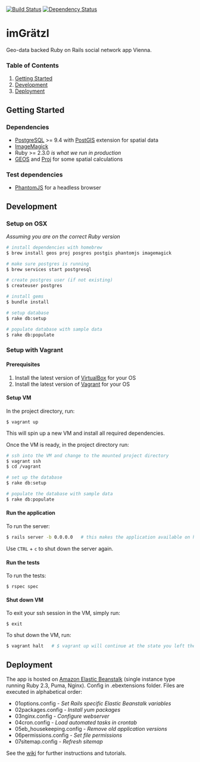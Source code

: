 [![Build Status](https://travis-ci.org/imGraetzl/im_graetzl.svg?branch=master)](https://travis-ci.org/imGraetzl/im_graetzl)
[![Dependency Status](https://gemnasium.com/badges/github.com/imGraetzl/im_graetzl.svg)](https://gemnasium.com/github.com/imGraetzl/im_graetzl)

# imGrätzl

Geo-data backed Ruby on Rails social network app Vienna.

### Table of Contents
1. [Getting Started](#getting-started)
1. [Development](#development)
3. [Deployment](#deployment)


## Getting Started

### Dependencies

* [PostgreSQL](http://www.postgresql.org/) >= 9.4 with [PostGIS](http://postgis.net/) extension for spatial data
* [ImageMagick](http://www.imagemagick.org/)
* Ruby >= 2.3.0 *is what we run in production*
* [GEOS](https://trac.osgeo.org/geos/) and [Proj](https://github.com/OSGeo/proj.4) for some spatial calculations

### Test dependencies

* [PhantomJS](http://phantomjs.org/) for a headless browser

## Development

### Setup on OSX

*Assuming you are on the correct Ruby version*
```sh
# install dependencies with homebrew
$ brew install geos proj posgres postgis phantomjs imagemagick

# make sure postgres is running
$ brew services start postgresql

# create postgres user (if not existing)
$ createuser postgres

# install gems
$ bundle install

# setup database
$ rake db:setup

# populate database with sample data
$ rake db:populate
```

### Setup with Vagrant

#### Prerequisites

1. Install the latest version of [VirtualBox](https://www.virtualbox.org/) for your OS
2. Install the latest version of [Vagrant](https://www.vagrantup.com/) for your OS

#### Setup VM

In the project directory, run:

    $ vagrant up

This will spin up a new VM and install all required dependencies.

Once the VM is ready, in the project directory run:

```sh
# ssh into the VM and change to the mounted project directory
$ vagrant ssh
$ cd /vagrant

# set up the database
$ rake db:setup

# populate the database with sample data
$ rake db:populate
```

#### Run the application

To run the server:

```sh
$ rails server -b 0.0.0.0   # this makes the application available on http://localhost:3000
```
Use `CTRL` + `c` to shut down the server again.

#### Run the tests

To run the tests:

    $ rspec spec

#### Shut down VM

To exit your ssh session in the VM, simply run:

    $ exit

To shut down the VM, run:

```sh
$ vagrant halt   # $ vagrant up will continue at the state you left the VM
```


## Deployment

The app is hosted on [Amazon Elastic Beanstalk](http://aws.amazon.com/elasticbeanstalk/) (single instance type running Ruby 2.3, Puma, Nginx). Config in .ebextensions folder. Files are executed in alphabetical order:

* 01options.config         - *Set Rails specific Elastic Beanstalk variables*
* 02packages.config        - *Install yum packages*
* 03nginx.config           - *Configure webserver*
* 04cron.config            - *Load automated tasks in crontab*
* 05eb_housekeeping.config - *Remove old application versions*
* 06permissions.config     - *Set file permissions*
* 07sitemap.config         - *Refresh sitemap*

See the [wiki](https://github.com/imGraetzl/im_graetzl/wiki) for further instructions and tutorials.
